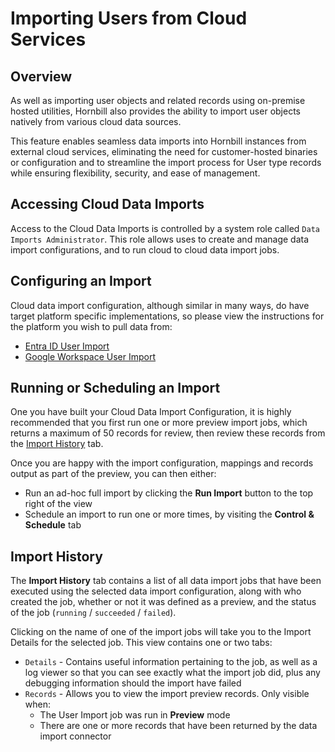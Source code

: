 # Importing Users from Cloud Services

## Overview

As well as importing user objects and related records using on-premise hosted utilities, Hornbill also provides the ability to import user objects natively from various cloud data sources.

This feature enables seamless data imports into Hornbill instances from external cloud services, eliminating the need for customer-hosted binaries or configuration and to streamline the import process for User type records while ensuring flexibility, security, and ease of management.

## Accessing Cloud Data Imports

Access to the Cloud Data Imports is controlled by a system role called `Data Imports Administrator`. This role allows uses to create and manage data import configurations, and to run cloud to cloud data import jobs.

## Configuring an Import

Cloud data import configuration, although similar in many ways, do have target platform specific implementations, so please view the instructions for the platform you wish to pull data from:

- [Entra ID User Import](/data-imports-guide/cloud-users/entraid)
- [Google Workspace User Import](/data-imports-guide/cloud-users/googleworkspace)

## Running or Scheduling an Import

One you have built your Cloud Data Import Configuration, it is highly recommended that you first run one or more preview import jobs, which returns a maximum of 50 records for review, then review these records from the [Import History](#import-history) tab. 

Once you are happy with the import configuration, mappings and records output as part of the preview, you can then either:

- Run an ad-hoc full import by clicking the **Run Import** button to the top right of the view
- Schedule an import to run one or more times, by visiting the **Control & Schedule** tab 

## Import History

The **Import History** tab contains a list of all data import jobs that have been executed using the selected data import configuration, along with who created the job, whether or not it was defined as a preview, and the status of the job (`running` / `succeeded` / `failed`).

Clicking on the name of one of the import jobs will take you to the Import Details for the selected job. This view contains one or two tabs:

- `Details` - Contains useful information pertaining to the job, as well as a log viewer so that you can see exactly what the import job did, plus any debugging information should the import have failed
- `Records` - Allows you to view the import preview records. Only visible when:
    - The User Import job was run in **Preview** mode
    - There are one or more records that have been returned by the data import connector
